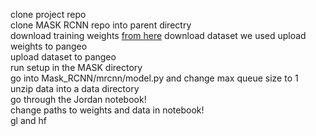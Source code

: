 clone project repo  
clone MASK RCNN repo into parent directry  
download training weights [from here](https://github.com/matterport/Mask_RCNN/releases/download/v2.0/mask_rcnn_coco.h5) 
download dataset we used 
upload weights to pangeo  
upload dataset to pangeo  
run setup in the MASK directory  
go into Mask_RCNN/mrcnn/model.py and change max queue size to 1  
unzip data into a data directory  
go through the Jordan notebook!  
change paths to weights and data in notebook!  
gl and hf  
